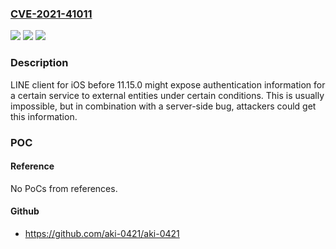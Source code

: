 ### [CVE-2021-41011](https://cve.mitre.org/cgi-bin/cvename.cgi?name=CVE-2021-41011)
![](https://img.shields.io/static/v1?label=Product&message=LINE%20client%20for%20iOS&color=blue)
![](https://img.shields.io/static/v1?label=Version&message=11.15.0%20%3C%20&color=brighgreen)
![](https://img.shields.io/static/v1?label=Vulnerability&message=n%2Fa&color=brighgreen)

### Description

LINE client for iOS before 11.15.0 might expose authentication information for a certain service to external entities under certain conditions. This is usually impossible, but in combination with a server-side bug, attackers could get this information.

### POC

#### Reference
No PoCs from references.

#### Github
- https://github.com/aki-0421/aki-0421

